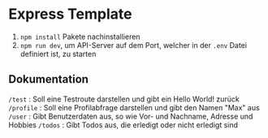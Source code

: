 # Express Template

1. `npm install` Pakete nachinstallieren
2. `npm run dev`, um API-Server auf dem Port, welcher in der `.env` Datei definiert ist, zu starten

## Dokumentation

`/test` : Soll eine Testroute darstellen und gibt ein Hello World! zurück
`/profile` : Soll eine Profilabfrage darstellen und gibt den Namen "Max" aus
`/user` : Gibt Benutzerdaten aus, so wie Vor- und Nachname, Adresse und Hobbies
`/todos` : Gibt Todos aus, die erledigt oder nicht erledigt sind
